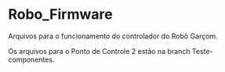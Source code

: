 # Robo_Firmware
Arquivos para o funcionamento do controlador do Robô Garçom.

Os arquivos para o Ponto de Controle 2 estão na branch Teste-componentes.
